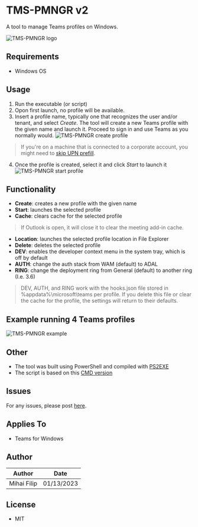 # TMS-PMNGR v2
A tool to manage Teams profiles on Windows.

![TMS-PMNGR logo](https://i.postimg.cc/GpSb3nXV/Frame-7-2.png)

## Requirements
- Windows OS

## Usage
1. Run the executable (or script)
2. Opon first launch, no profile will be available.
3. Insert a profile name, typically one that recognizes the user and/or tenant, and select *Create*. The tool will create a new Teams profile with the given name and launch it. Proceed to sign in and use Teams as you normally would.
![TMS-PMNGR create profile](https://i.postimg.cc/RFXKZFk9/7-C6-ISFy-I4h.png)
> If you're on a machine that is connected to a corporate account, you might need to [skip UPN prefill](https://learn.microsoft.com/en-us/microsoftteams/troubleshoot/authentication/teams-defaults-to-domain-joined-account).
4. Once the profile is created, select it and click *Start* to launch it
![TMS-PMNGR start profile](https://i.postimg.cc/vTX4vNYs/lftd-B8bhg5.png)

## Functionality
- **Create**: creates a new profile with the given name
- **Start**: launches the selected profile
- **Cache**: clears cache for the selected profile
> If Outlook is open, it will close it to clear the meeting add-in cache.
- **Location**: launches the selected profile location in File Explorer
- **Delete**: deletes the selected profile
- **DEV**: enables the developer context menu in the system tray, which is off by default
- **AUTH**: change the auth stack from WAM (default) to ADAL
- **RING**: change the deployment ring from General (default) to another ring (I.e. 3.6)
> DEV, AUTH, and RING work with the hooks.json file stored in %appdata%\microsoft\teams per profile. If you delete this file or clear the cache for the profile, the settings will return to their defaults.

## Example running 4 Teams profiles
![TMS-PMNGR example](https://i.postimg.cc/PJxQkZF1/Vp-Q1icr-Dka.png)

## Other
- The tool was built using PowerShell and compiled with [PS2EXE](https://www.powershellgallery.com/packages/ps2exe/1.0.4)
- The script is based on this [CMD version](https://gist.github.com/DanielSmon/cc3fa072857f0272257a5fd451768c3a)

## Issues 
For any issues, please post [here](https://github.com/voidthevillain/tms-pmngr-v2/issues).

## Applies To
- Teams for Windows

## Author
| Author         | Date     |
|--------------|-----------|
| Mihai Filip | 01/13/2023      |

## License
- MIT